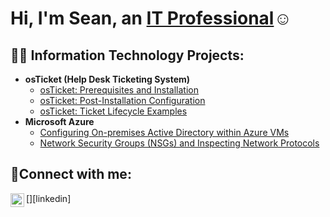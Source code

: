 <h1>Hi, I'm Sean, an <a href="https://linkedin.com/in/Sean">IT Professional</a>☺</h1>

<h2>👨‍💻 Information Technology Projects:</h2>

- <b>osTicket (Help Desk Ticketing System)</b>
  - [osTicket: Prerequisites and Installation](https://github.com/seanwilliams/osticket-prereqs)
  - [osTicket: Post-Installation Configuration](https://github.com/seanwilliams/post-install-config)
  - [osTicket: Ticket Lifecycle Examples](https://github.com/seanwilliams/ticket-lifecycle)
- <b>Microsoft Azure</b>
  - [Configuring On-premises Active Directory within Azure VMs](https://github.com/seanwilliams/configure-ad)
  - [Network Security Groups (NSGs) and Inspecting Network Protocols](https://github.com/seawilliams/azure-network-protocols)

<h2>🤳Connect with me:</h2>
[<img align="left" alt="Sean | LinkedIn" width="22px" src="https://cdn.jsdelivr.net/npm/simple-icons@v3/icons/linkedin.svg" />][linkedin]

[linkedin]: https://linkedin.com/in/Sean
